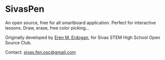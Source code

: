# SivasPen
An open source, free for all smartboard application. Perfect for interactive lessons. Draw, erase, free color picking...


Originally developed by [Eren M. Erdogan](www.linkedin.com/in/eren-m-erdogan-b056b4357),  for Sivas STEM High School Open Source Club.

Contact: sivas.fen.osc@gmail.com
